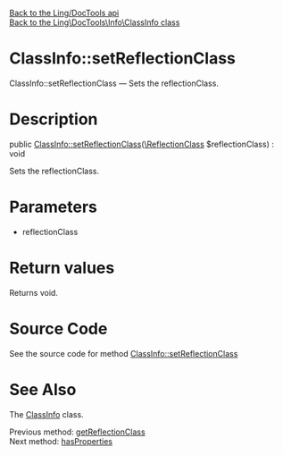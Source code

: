 [Back to the Ling/DocTools api](https://github.com/lingtalfi/DocTools/blob/master/doc/api/Ling/DocTools.md)<br>
[Back to the Ling\DocTools\Info\ClassInfo class](https://github.com/lingtalfi/DocTools/blob/master/doc/api/Ling/DocTools/Info/ClassInfo.md)


ClassInfo::setReflectionClass
================



ClassInfo::setReflectionClass — Sets the reflectionClass.




Description
================


public [ClassInfo::setReflectionClass](https://github.com/lingtalfi/DocTools/blob/master/doc/api/Ling/DocTools/Info/ClassInfo/setReflectionClass.md)([\ReflectionClass](http://php.net/manual/en/class.reflectionclass.php) $reflectionClass) : void




Sets the reflectionClass.




Parameters
================


- reflectionClass

    


Return values
================

Returns void.








Source Code
===========
See the source code for method [ClassInfo::setReflectionClass](https://github.com/lingtalfi/DocTools/blob/master/Info/ClassInfo.php#L317-L320)


See Also
================

The [ClassInfo](https://github.com/lingtalfi/DocTools/blob/master/doc/api/Ling/DocTools/Info/ClassInfo.md) class.

Previous method: [getReflectionClass](https://github.com/lingtalfi/DocTools/blob/master/doc/api/Ling/DocTools/Info/ClassInfo/getReflectionClass.md)<br>Next method: [hasProperties](https://github.com/lingtalfi/DocTools/blob/master/doc/api/Ling/DocTools/Info/ClassInfo/hasProperties.md)<br>


